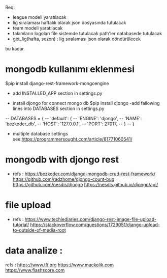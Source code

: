 Req:

- league modeli yaratılacak
- lig sıralaması haftalık olarak json dosyasında tutulacak
- team modeli yaratılacak
- takımların logoları file sistemde tutulacak path'ler databasede tutulacak
- get_lig(hafta, sezon) : lig sıralaması json olarak döndürülecek

bu kadar.

# mongodb kullanımı eklenmesi

\$pip install django-rest-framework-mongoengine

- add INSTALLED_APP section in settings.py

- install djongo for connect mongo db
  \$pip install djongo
  -add fallowing lines into DATABASES section in settings.py

-- DATABASES = {
-- 'default': {
-- 'ENGINE': 'djongo',
-- 'NAME': 'bezkoder_db',
-- 'HOST': '127.0.0.1',
-- 'PORT': 27017,
-- }
-- }

- multiple database settings see:https://programmersought.com/article/81771060541/

# mongodb with djongo rest

- refs : https://bezkoder.com/django-mongodb-crud-rest-framework/
  https://github.com/radzhome/djongo-count-bug
  https://github.com/nesdis/djongo
  https://nesdis.github.io/djongo/api/

# file upload

- refs : https://www.techiediaries.com/django-rest-image-file-upload-tutorial/
  https://stackoverflow.com/questions/1729051/django-upload-to-outside-of-media-root

# data analize :

refs :
https://www.tff.org
https://www.mackolik.com
https://www.flashscore.com
